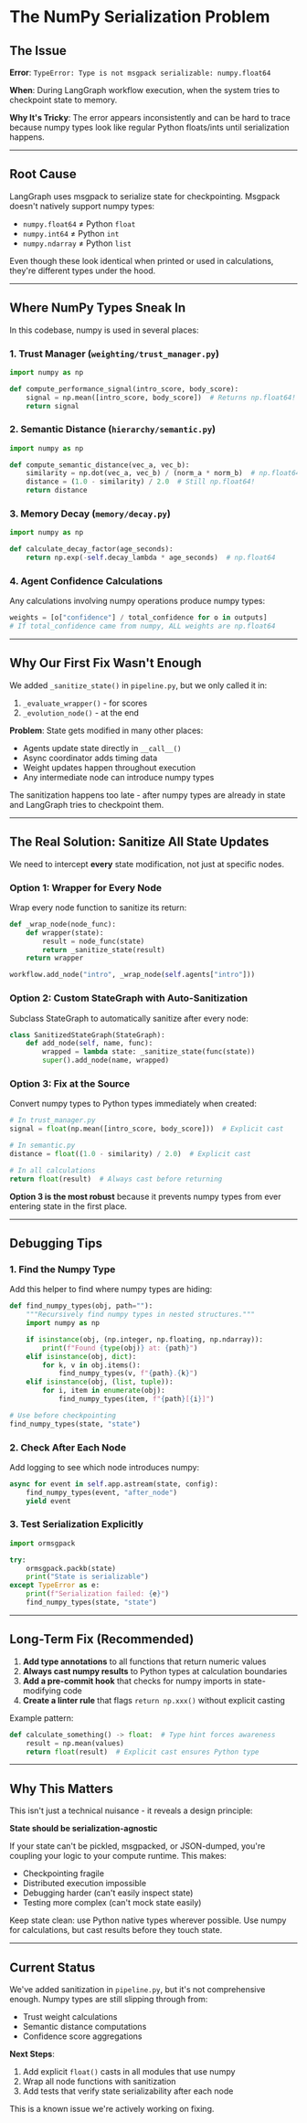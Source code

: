 # The NumPy Serialization Problem

## The Issue

**Error**: `TypeError: Type is not msgpack serializable: numpy.float64`

**When**: During LangGraph workflow execution, when the system tries to checkpoint state to memory.

**Why It's Tricky**: The error appears inconsistently and can be hard to trace because numpy types look like regular Python floats/ints until serialization happens.

---

## Root Cause

LangGraph uses msgpack to serialize state for checkpointing. Msgpack doesn't natively support numpy types:
- `numpy.float64` ≠ Python `float`
- `numpy.int64` ≠ Python `int`
- `numpy.ndarray` ≠ Python `list`

Even though these look identical when printed or used in calculations, they're different types under the hood.

---

## Where NumPy Types Sneak In

In this codebase, numpy is used in several places:

### 1. **Trust Manager** (`weighting/trust_manager.py`)
```python
import numpy as np

def compute_performance_signal(intro_score, body_score):
    signal = np.mean([intro_score, body_score])  # Returns np.float64!
    return signal
```

### 2. **Semantic Distance** (`hierarchy/semantic.py`)
```python
import numpy as np

def compute_semantic_distance(vec_a, vec_b):
    similarity = np.dot(vec_a, vec_b) / (norm_a * norm_b)  # np.float64
    distance = (1.0 - similarity) / 2.0  # Still np.float64!
    return distance
```

### 3. **Memory Decay** (`memory/decay.py`)
```python
import numpy as np

def calculate_decay_factor(age_seconds):
    return np.exp(-self.decay_lambda * age_seconds)  # np.float64
```

### 4. **Agent Confidence Calculations**
Any calculations involving numpy operations produce numpy types:
```python
weights = [o["confidence"] / total_confidence for o in outputs]
# If total_confidence came from numpy, ALL weights are np.float64
```

---

## Why Our First Fix Wasn't Enough

We added `_sanitize_state()` in `pipeline.py`, but we only called it in:
1. `_evaluate_wrapper()` - for scores
2. `_evolution_node()` - at the end

**Problem**: State gets modified in many other places:
- Agents update state directly in `__call__()`
- Async coordinator adds timing data
- Weight updates happen throughout execution
- Any intermediate node can introduce numpy types

The sanitization happens too late - after numpy types are already in state and LangGraph tries to checkpoint them.

---

## The Real Solution: Sanitize All State Updates

We need to intercept **every** state modification, not just at specific nodes.

### Option 1: Wrapper for Every Node
Wrap every node function to sanitize its return:
```python
def _wrap_node(node_func):
    def wrapper(state):
        result = node_func(state)
        return _sanitize_state(result)
    return wrapper

workflow.add_node("intro", _wrap_node(self.agents["intro"]))
```

### Option 2: Custom StateGraph with Auto-Sanitization
Subclass StateGraph to automatically sanitize after every node:
```python
class SanitizedStateGraph(StateGraph):
    def add_node(self, name, func):
        wrapped = lambda state: _sanitize_state(func(state))
        super().add_node(name, wrapped)
```

### Option 3: Fix at the Source
Convert numpy types to Python types immediately when created:
```python
# In trust_manager.py
signal = float(np.mean([intro_score, body_score]))  # Explicit cast

# In semantic.py
distance = float((1.0 - similarity) / 2.0)  # Explicit cast

# In all calculations
return float(result)  # Always cast before returning
```

**Option 3 is the most robust** because it prevents numpy types from ever entering state in the first place.

---

## Debugging Tips

### 1. Find the Numpy Type
Add this helper to find where numpy types are hiding:
```python
def find_numpy_types(obj, path=""):
    """Recursively find numpy types in nested structures."""
    import numpy as np

    if isinstance(obj, (np.integer, np.floating, np.ndarray)):
        print(f"Found {type(obj)} at: {path}")
    elif isinstance(obj, dict):
        for k, v in obj.items():
            find_numpy_types(v, f"{path}.{k}")
    elif isinstance(obj, (list, tuple)):
        for i, item in enumerate(obj):
            find_numpy_types(item, f"{path}[{i}]")

# Use before checkpointing
find_numpy_types(state, "state")
```

### 2. Check After Each Node
Add logging to see which node introduces numpy:
```python
async for event in self.app.astream(state, config):
    find_numpy_types(event, "after_node")
    yield event
```

### 3. Test Serialization Explicitly
```python
import ormsgpack

try:
    ormsgpack.packb(state)
    print("State is serializable")
except TypeError as e:
    print(f"Serialization failed: {e}")
    find_numpy_types(state, "state")
```

---

## Long-Term Fix (Recommended)

1. **Add type annotations** to all functions that return numeric values
2. **Always cast numpy results** to Python types at calculation boundaries
3. **Add a pre-commit hook** that checks for numpy imports in state-modifying code
4. **Create a linter rule** that flags `return np.xxx()` without explicit casting

Example pattern:
```python
def calculate_something() -> float:  # Type hint forces awareness
    result = np.mean(values)
    return float(result)  # Explicit cast ensures Python type
```

---

## Why This Matters

This isn't just a technical nuisance - it reveals a design principle:

**State should be serialization-agnostic**

If your state can't be pickled, msgpacked, or JSON-dumped, you're coupling your logic to your compute runtime. This makes:
- Checkpointing fragile
- Distributed execution impossible
- Debugging harder (can't easily inspect state)
- Testing more complex (can't mock state easily)

Keep state clean: use Python native types wherever possible. Use numpy for calculations, but cast results before they touch state.

---

## Current Status

We've added sanitization in `pipeline.py`, but it's not comprehensive enough. Numpy types are still slipping through from:
- Trust weight calculations
- Semantic distance computations
- Confidence score aggregations

**Next Steps**:
1. Add explicit `float()` casts in all modules that use numpy
2. Wrap all node functions with sanitization
3. Add tests that verify state serializability after each node

This is a known issue we're actively working on fixing.
